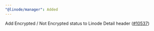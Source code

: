 ```yaml
---
"@linode/manager": Added
---
```


Add Encrypted / Not Encrypted status to Linode Detail header ([#10537](https://github.com/linode/manager/pull/10537))
